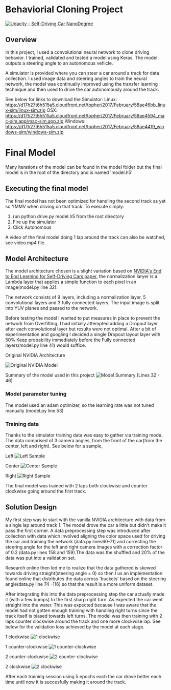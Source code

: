 # Behaviorial Cloning Project

[![Udacity - Self-Driving Car NanoDegree](https://s3.amazonaws.com/udacity-sdc/github/shield-carnd.svg)](http://www.udacity.com/drive)

Overview
---

In this project, I used a convolutional neural network to clone driving behavior. I trained, validated and tested a model using Keras. The model outputs a steering angle to an autonomous vehicle.

A simulator is provided where you can steer a car around a track for data collection. I used image data and steering angles to train the neural network, the model was continually improved using the transfer learning technique and then used to drive the car autonomously around the track.

See below for links to download the Simulator:
Linux: https://d17h27t6h515a5.cloudfront.net/topher/2017/February/58ae46bb_linux-sim/linux-sim.zip
OSX: https://d17h27t6h515a5.cloudfront.net/topher/2017/February/58ae4594_mac-sim.app/mac-sim.app.zip
Windows: https://d17h27t6h515a5.cloudfront.net/topher/2017/February/58ae4419_windows-sim/windows-sim.zip

# Final Model
Many iterations of the model can be found in the model folder but the final model is in the root of the directory and is named 'model.h5'

## Executing the final model
The final model has not been optimized for handling the second track as yet so YMMV when driving on that track. To execute simply:
1. run python drive.py model.h5 from the root directory
2. Fire up the simulator
3. Click Autonomous

A video of the final model doing 1 lap around the track can also be watched, see video.mp4 file.

## Model Architecture

The model architecture chosen is a slight variation based on [NVIDIA's End to End Learning for Self-Driving Cars paper](https://arxiv.org/pdf/1604.07316v1.pdf), the normalization laryer is a Lambda layer that applies a simple function to each pixel in an image(model.py line 32).


The network consists of 9 layers, including a normalization layer, 5 convolutional layers and 3 fully connected layers. The input image is split into YUV planes and passed to the network.

Before testing the model I wanted to put measures in place to prevent the network from Overfitting, I had initially attempted adding a Dropout layer after each convolutional layer but results were not optimal. After a bit of experimentation and googling I decided a single Dropout layout layer with 50% Keep probability immediately before the Fully connected layers(model.py line 41) would suffice.  

Original NVIDIA Architecture

![Original NVIDIA Model](/readme_images/nvidia.png?raw=true "Original NVIDIA Model")

Summary of the model used in this project
![Model Summary](/readme_images/model_summary.png?raw=true "Model Summary") (Lines 32 - 46)

### Model parameter tuning
The model used an adam optimizer, so the learning rate was not tuned manually (model.py line 53)

### Training data
Thanks to the simulator training data was easy to gather via training mode. The data comprised of 3 camera angles, from the front of the car(from the center, left and right). See below for a sample,

Left
![Left Sample](/readme_images/left_sample.jpg?raw=true "Left Sample")

Center
![Center Sample](/readme_images/center_sample.jpg?raw=true "Center Sample")

Right
![Right Sample](/readme_images/right_sample.jpg?raw=true "Right Sample")

The final model was trained with 2 laps both clockwise and counter clockwise going around the first track.

## Solution Design
My first step was to start with the vanilla NVIDIA architecture with data from a single lap around track 1. The model drove the car a little but didn't make it pass the first corner. A data preprocessing step was introduced after collection with data which involved aligning the color space used for driving the car and training the network (data.py lines60-71) and correcting the steering angle for the left and right camera images with a correction factor of 0.2 (data.py lines 158 and 159).The data was the shuffled and 20% of the data was put into a validation set.

Research online then led me to realize that the data gathered is skewed towards driving straight(steering angle = 0) so then I us an implementation found online that distributes the data across 'buckets' based on the steering angle(data.py line 74 -116) so that the result is a more uniform dataset.  

After integrating this into the data preprocessing step the car actually made it (with a few bumps) to the first sharp right turn. As expected the car went straight into the water. This was expected because I was aware that the model had not gotten enough training with handling right turns since the track itself is biased towards left turns. The model was then training with 2 laps counter clockwise around the track and one more clockwise lap. See below for the validation loss achieved by the model at each stage. 

1 clockwise
![1 clockwise](/readme_images/Figure_1.png?raw=true "1 clockwise")

1 counter-clockwise
![1 counter-clockwise](/readme_images/Figure_2.png?raw=true "1 counter-clockwise")

2 counter-clockwise
![2 counter-clockwise](/readme_images/Figure_3.png?raw=true "2 counter-clockwise")

2 clockwise
![2 clockwise](/readme_images/Figure_4.png?raw=true "2 clockwise")

After each training session using 5 epochs each the car drove better each time until now it is succesfully making it around the track.
